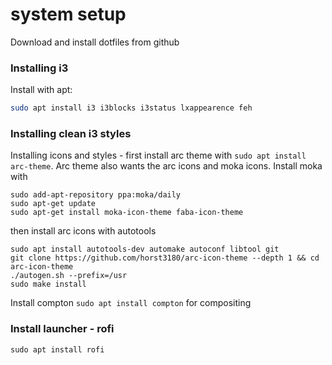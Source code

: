 # system setup

Download and install dotfiles from github

### Installing i3

Install with apt:

```bash
sudo apt install i3 i3blocks i3status lxappearence feh
```



### Installing clean i3 styles

Installing icons and styles - first install arc theme with `sudo apt install arc-theme`. Arc theme also wants the arc icons and moka icons. Install moka with 

```
sudo add-apt-repository ppa:moka/daily
sudo apt-get update
sudo apt-get install moka-icon-theme faba-icon-theme
```

then install arc icons with autotools

```
sudo apt install autotools-dev automake autoconf libtool git
git clone https://github.com/horst3180/arc-icon-theme --depth 1 && cd arc-icon-theme
./autogen.sh --prefix=/usr
sudo make install
```

Install compton `sudo apt install compton` for compositing

### Install launcher - rofi

`sudo apt install rofi`
